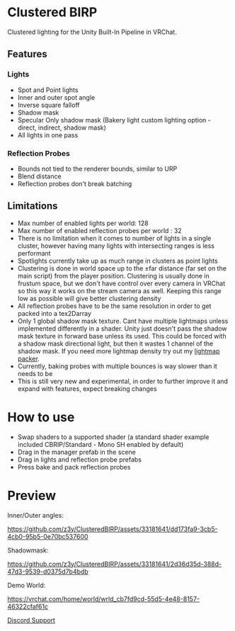 # Clustered BIRP
Clustered lighting for the Unity Built-In Pipeline in VRChat.

## Features

### Lights
- Spot and Point lights
- Inner and outer spot angle
- Inverse square falloff
- Shadow mask
- Specular Only shadow mask (Bakery light custom lighting option - direct, indirect, shadow mask)
- All lights in one pass

### Reflection Probes
- Bounds not tied to the renderer bounds, similar to URP
- Blend distance
- Reflection probes don't break batching

## Limitations
- Max number of enabled lights per world: 128
- Max number of enabled reflection probes per world : 32
- There is no limitation when it comes to number of lights in a single cluster, however having many lights with intersecting ranges is less performant
- Spotlights currently take up as much range in clusters as point lights
- Clustering is done in world space up to the ±far distance (far set on the main script) from the player position. Clustering is usually done in frustum space, but we don't have control over every camera in VRChat so this way it works on the stream camera as well. Keeping this range low as possible will give better clustering density
- All reflection probes have to be the same resolution in order to get packed into a tex2Darray
- Only 1 global shadow mask texture. Cant have multiple lightmaps unless implemented differently in a shader. Unity just doesn't pass the shadow mask texture in forward base unless its used. This could be forced with a shadow mask directional light, but then it wastes 1 channel of the shadow mask. If you need more lightmap density try out my [lightmap packer](https://github.com/z3y/XatlasLightmap).
- Currently, baking probes with multiple bounces is way slower than it needs to be
- This is still very new and experimental, in order to further improve it and expand with features, expect breaking changes

# How to use
- Swap shaders to a supported shader (a standard shader example included CBRIP/Standard - Mono SH enabled by default)
- Drag in the manager prefab in the scene
- Drag in lights and reflection probe prefabs
- Press bake and pack reflection probes

# Preview

Inner/Outer angles:

https://github.com/z3y/ClusteredBIRP/assets/33181641/dd173fa9-3cb5-4cb0-95b5-0e70bc537600


Shadowmask:

https://github.com/z3y/ClusteredBIRP/assets/33181641/2d36d35d-388d-47d3-9539-d0375d7b4bdb


Demo World:

https://vrchat.com/home/world/wrld_cb7fd9cd-55d5-4e48-8157-46322cfaf61c

[Discord Support](https://discord.gg/bw46tKgRFT)
